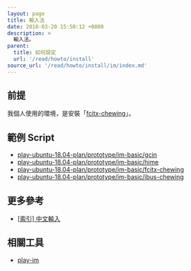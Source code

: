 ```yaml
---
layout: page
title: 輸入法
date: 2018-03-20 15:50:12 +0800
description: >
  輸入法。
parent:
  title: 如何設定
  url: '/read/howto/install'
source_url: '/read/howto/install/im/index.md'
---
```



## 前提

我個人使用的環境，是安裝「[fcitx-chewing](https://github.com/samwhelp/play-ubuntu-18.04-plan/tree/master/prototype/im-basic/fcitx-chewing)」。


## 範例 Script

* [play-ubuntu-18.04-plan/prototype/im-basic/gcin](https://github.com/samwhelp/play-ubuntu-18.04-plan/tree/master/prototype/im-basic/gcin)
*  [play-ubuntu-18.04-plan/prototype/im-basic/hime](https://github.com/samwhelp/play-ubuntu-18.04-plan/tree/master/prototype/im-basic/hime)
*  [play-ubuntu-18.04-plan/prototype/im-basic/fcitx-chewing](https://github.com/samwhelp/play-ubuntu-18.04-plan/tree/master/prototype/im-basic/fcitx-chewing)
*  [play-ubuntu-18.04-plan/prototype/im-basic/ibus-chewing](https://github.com/samwhelp/play-ubuntu-18.04-plan/tree/master/prototype/im-basic/ibus-chewing)


## 更多參考

* [[索引] 中文輸入](https://www.ubuntu-tw.org/modules/newbb/viewtopic.php?post_id=333556#forumpost333556)


## 相關工具

* [play-im](https://github.com/samwhelp/play-ubuntu-18.04-plan/tree/master/plan/im-full/play-im)
